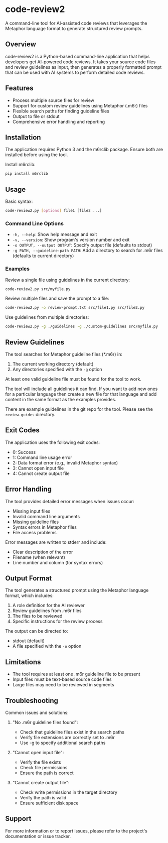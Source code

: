 # code-review2

A command-line tool for AI-assisted code reviews that leverages the Metaphor language format to generate structured review prompts.

## Overview

code-review2 is a Python-based command-line application that helps developers get AI-powered code reviews. It takes your source code files and review guidelines as input, then generates a properly formatted prompt that can be used with AI systems to perform detailed code reviews.

## Features

- Process multiple source files for review
- Support for custom review guidelines using Metaphor (.m6r) files
- Flexible search paths for finding guideline files
- Output to file or stdout
- Comprehensive error handling and reporting

## Installation

The application requires Python 3 and the m6rclib package. Ensure both are installed before using the tool.

Install m6rclib:
```bash
pip install m6rclib
```

## Usage

Basic syntax:
```bash
code-review2.py [options] file1 [file2 ...]
```

### Command Line Options

- `-h, --help`: Show help message and exit
- `-v, --version`: Show program's version number and exit
- `-o OUTPUT, --output OUTPUT`: Specify output file (defaults to stdout)
- `-g PATH, --guideline-path PATH`: Add a directory to search for .m6r files (defaults to current directory)

### Examples

Review a single file using guidelines in the current directory:
```bash
code-review2.py src/myfile.py
```

Review multiple files and save the prompt to a file:
```bash
code-review2.py -o review-prompt.txt src/file1.py src/file2.py
```

Use guidelines from multiple directories:
```bash
code-review2.py -g ./guidelines -g ./custom-guidelines src/myfile.py
```

## Review Guidelines

The tool searches for Metaphor guideline files (*.m6r) in:
1. The current working directory (default)
2. Any directories specified with the `-g` option

At least one valid guideline file must be found for the tool to work.

The tool will include all guidelines it can find.  If you want to add new ones for a particular language then
create a new file for that language and add content in the same format as the examples provides.

There are example guidelines in the git repo for the tool.  Please see the `review-guides` directory.

## Exit Codes

The application uses the following exit codes:
- 0: Success
- 1: Command line usage error
- 2: Data format error (e.g., invalid Metaphor syntax)
- 3: Cannot open input file
- 4: Cannot create output file

## Error Handling

The tool provides detailed error messages when issues occur:
- Missing input files
- Invalid command line arguments
- Missing guideline files
- Syntax errors in Metaphor files
- File access problems

Error messages are written to stderr and include:
- Clear description of the error
- Filename (when relevant)
- Line number and column (for syntax errors)

## Output Format

The tool generates a structured prompt using the Metaphor language format, which includes:
1. A role definition for the AI reviewer
2. Review guidelines from .m6r files
3. The files to be reviewed
4. Specific instructions for the review process

The output can be directed to:
- stdout (default)
- A file specified with the `-o` option

## Limitations

- The tool requires at least one .m6r guideline file to be present
- Input files must be text-based source code files
- Large files may need to be reviewed in segments

## Troubleshooting

Common issues and solutions:

1. "No .m6r guideline files found":
   - Check that guideline files exist in the search paths
   - Verify file extensions are correctly set to .m6r
   - Use -g to specify additional search paths

2. "Cannot open input file":
   - Verify the file exists
   - Check file permissions
   - Ensure the path is correct

3. "Cannot create output file":
   - Check write permissions in the target directory
   - Verify the path is valid
   - Ensure sufficient disk space

## Support

For more information or to report issues, please refer to the project's documentation or issue tracker.
